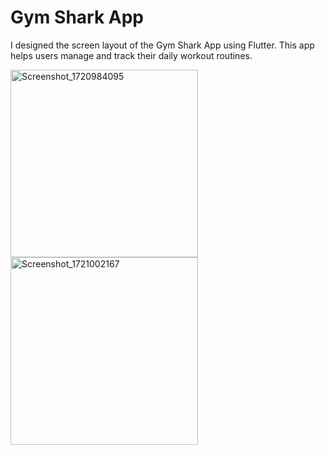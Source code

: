 
# Gym Shark App

I designed the screen layout of the Gym Shark App using Flutter. This app helps users manage and track their daily workout routines.

<img src="https://github.com/user-attachments/assets/a500e46c-b927-40b9-aea7-bc00efc81304" alt="Screenshot_1720984095" width="300"/>

<img src="https://github.com/user-attachments/assets/de66ddd0-d9c5-4354-8b6e-b21ab221f05c" alt="Screenshot_1721002167" width="300"/>
